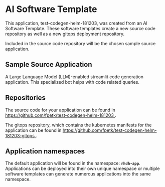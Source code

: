 # AI Software Template

This application, test-codegen-helm-181203, was created from an AI Software Template. These software templates create a new source code repository as well as a new gitops deployment repository.

Included in the source code repository will be the chosen sample source application.

## Sample Source Application

A Large Language Model (LLM)-enabled streamlit code generation application. This specialized bot helps with code related queries.

## Repositories

The source code for your application can be found in [https://github.com/fpetk/test-codegen-helm-181203 ](https://github.com/fpetk/test-codegen-helm-181203 ).
 
The gitops repository, which contains the kubernetes manifests for the application can be found in 
[https://github.com/fpetk/test-codegen-helm-181203-gitops ](https://github.com/fpetk/test-codegen-helm-181203-gitops ). 

## Application namespaces 

The default application will be found in the namespace: **`rhdh-app`**. Applications can be deployed into their own unique namespace or multiple software templates can generate numerous applications into the same namespace.